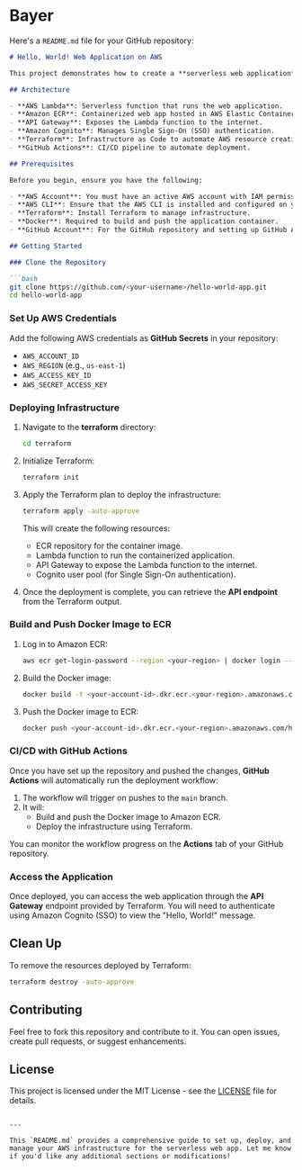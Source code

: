 # Bayer

Here's a `README.md` file for your GitHub repository:

```markdown
# Hello, World! Web Application on AWS

This project demonstrates how to create a **serverless web application** on AWS that displays "Hello, World!" using **AWS Lambda**, **ECR**, **API Gateway**, and **Cognito** for Single Sign-On (SSO) authentication. The deployment process is automated using **Terraform** and **GitHub Actions** for CI/CD.

## Architecture

- **AWS Lambda**: Serverless function that runs the web application.
- **Amazon ECR**: Containerized web app hosted in AWS Elastic Container Registry.
- **API Gateway**: Exposes the Lambda function to the internet.
- **Amazon Cognito**: Manages Single Sign-On (SSO) authentication.
- **Terraform**: Infrastructure as Code to automate AWS resource creation.
- **GitHub Actions**: CI/CD pipeline to automate deployment.

## Prerequisites

Before you begin, ensure you have the following:

- **AWS Account**: You must have an active AWS account with IAM permissions to create Lambda, API Gateway, ECR, and Cognito resources.
- **AWS CLI**: Ensure that the AWS CLI is installed and configured on your local machine.
- **Terraform**: Install Terraform to manage infrastructure.
- **Docker**: Required to build and push the application container.
- **GitHub Account**: For the GitHub repository and setting up GitHub Actions CI/CD pipeline.

## Getting Started

### Clone the Repository

```bash
git clone https://github.com/<your-username>/hello-world-app.git
cd hello-world-app
```

### Set Up AWS Credentials

Add the following AWS credentials as **GitHub Secrets** in your repository:

- `AWS_ACCOUNT_ID`
- `AWS_REGION` (e.g., `us-east-1`)
- `AWS_ACCESS_KEY_ID`
- `AWS_SECRET_ACCESS_KEY`

### Deploying Infrastructure

1. Navigate to the **terraform** directory:

   ```bash
   cd terraform
   ```

2. Initialize Terraform:

   ```bash
   terraform init
   ```

3. Apply the Terraform plan to deploy the infrastructure:

   ```bash
   terraform apply -auto-approve
   ```

   This will create the following resources:
   - ECR repository for the container image.
   - Lambda function to run the containerized application.
   - API Gateway to expose the Lambda function to the internet.
   - Cognito user pool (for Single Sign-On authentication).

4. Once the deployment is complete, you can retrieve the **API endpoint** from the Terraform output.

### Build and Push Docker Image to ECR

1. Log in to Amazon ECR:

   ```bash
   aws ecr get-login-password --region <your-region> | docker login --username AWS --password-stdin <your-account-id>.dkr.ecr.<your-region>.amazonaws.com
   ```

2. Build the Docker image:

   ```bash
   docker build -t <your-account-id>.dkr.ecr.<your-region>.amazonaws.com/hello-world-app .
   ```

3. Push the Docker image to ECR:

   ```bash
   docker push <your-account-id>.dkr.ecr.<your-region>.amazonaws.com/hello-world-app
   ```

### CI/CD with GitHub Actions

Once you have set up the repository and pushed the changes, **GitHub Actions** will automatically run the deployment workflow:

1. The workflow will trigger on pushes to the `main` branch.
2. It will:
   - Build and push the Docker image to Amazon ECR.
   - Deploy the infrastructure using Terraform.

You can monitor the workflow progress on the **Actions** tab of your GitHub repository.

### Access the Application

Once deployed, you can access the web application through the **API Gateway** endpoint provided by Terraform. You will need to authenticate using Amazon Cognito (SSO) to view the "Hello, World!" message.

## Clean Up

To remove the resources deployed by Terraform:

```bash
terraform destroy -auto-approve
```

## Contributing

Feel free to fork this repository and contribute to it. You can open issues, create pull requests, or suggest enhancements.

## License

This project is licensed under the MIT License - see the [LICENSE](LICENSE) file for details.
```

---

This `README.md` provides a comprehensive guide to set up, deploy, and manage your AWS infrastructure for the serverless web app. Let me know if you'd like any additional sections or modifications!
